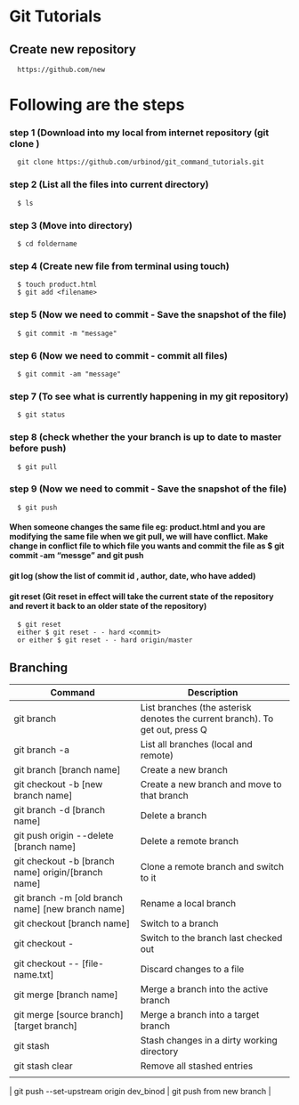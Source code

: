 # Git Tutorials

## Create new repository

```http
  https://github.com/new
```

# Following are the steps

### step 1 (Download into my local from internet repository (git clone <url>)

```http
  git clone https://github.com/urbinod/git_command_tutorials.git

```

### step 2 (List all the files into current directory)

```http
  $ ls
```

### step 3 (Move into directory)

```http
  $ cd foldername
```

### step 4 (Create new file from terminal using touch)

```http
  $ touch product.html
  $ git add <filename>
```

### step 5 (Now we need to commit - Save the snapshot of the file)

```http
  $ git commit -m "message"
```

### step 6 (Now we need to commit - commit all files)

```http
  $ git commit -am "message"
```

### step 7 (To see what is currently happening in my git repository)

```http
  $ git status
```

### step 8 (check whether the your branch is up to date to master before push)

```http
  $ git pull
```

### step 9 (Now we need to commit - Save the snapshot of the file)

```http
  $ git push
```

#### When someone changes the same file eg: product.html and you are modifying the same file when we git pull, we will have conflict. Make change in conflict file to which file you wants and commit the file as $ git commit -am “messge” and git push

#### git log (show the list of commit id , author, date, who have added)

#### git reset (Git reset in effect will take the current state of the repository and revert it back to an older state of the repository)

```http
  $ git reset
  either $ git reset - - hard <commit>
  or either $ git reset - - hard origin/master
```

## Branching

| Command                                            | Description                                                                  |
| -------------------------------------------------- | ---------------------------------------------------------------------------- |
| git branch                                         | List branches (the asterisk denotes the current branch). To get out, press Q |
| git branch -a                                      | List all branches (local and remote)                                         |
| git branch [branch name]                           | Create a new branch                                                          |
| git checkout -b [new branch name]                  | Create a new branch and move to that branch                                  |
| git branch -d [branch name]                        | Delete a branch                                                              |
| git push origin --delete [branch name]             | Delete a remote branch                                                       |
| git checkout -b [branch name] origin/[branch name] | Clone a remote branch and switch to it                                       |
| git branch -m [old branch name] [new branch name]  | Rename a local branch                                                        |
| git checkout [branch name]                         | Switch to a branch                                                           |
| git checkout -                                     | Switch to the branch last checked out                                        |
| git checkout -- [file-name.txt]                    | Discard changes to a file                                                    |
| git merge [branch name]                            | Merge a branch into the active branch                                        |
| git merge [source branch] [target branch]          | Merge a branch into a target branch                                          |
| git stash                                          | Stash changes in a dirty working directory                                   |
| git stash clear                                    | Remove all stashed entries                                                   |
|                                                    |                                                                              |

| git push --set-upstream origin dev_binod | git push from new branch |
